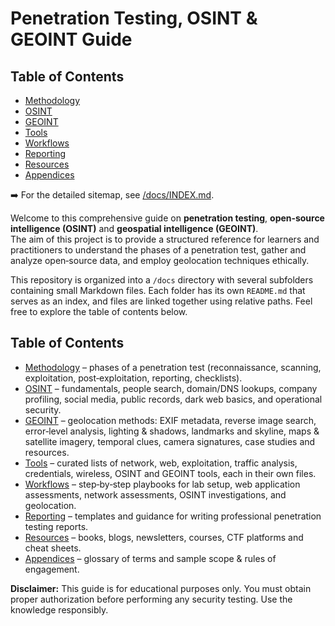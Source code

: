 # Penetration Testing, OSINT & GEOINT Guide

## Table of Contents

- [Methodology](docs/methodology/README.md)
- [OSINT](docs/osint/README.md)
- [GEOINT](docs/geoint/README.md)
- [Tools](docs/tools/README.md)
- [Workflows](docs/workflows/README.md)
- [Reporting](docs/reporting/README.md)
- [Resources](docs/resources/README.md)
- [Appendices](docs/appendices/README.md)

➡️ For the detailed sitemap, see [/docs/INDEX.md](docs/INDEX.md).


Welcome to this comprehensive guide on **penetration testing**, **open‑source intelligence (OSINT)** and **geospatial intelligence (GEOINT)**.  
The aim of this project is to provide a structured reference for learners and practitioners to understand the phases of a penetration test, gather and analyze open‑source data, and employ geolocation techniques ethically.

This repository is organized into a `/docs` directory with several subfolders containing small Markdown files.  Each folder has its own `README.md` that serves as an index, and files are linked together using relative paths.  Feel free to explore the table of contents below.

## Table of Contents

- [Methodology](docs/methodology/README.md) – phases of a penetration test (reconnaissance, scanning, exploitation, post‑exploitation, reporting, checklists).  
- [OSINT](docs/osint/README.md) – fundamentals, people search, domain/DNS lookups, company profiling, social media, public records, dark web basics, and operational security.
- [GEOINT](docs/geoint/README.md) – geolocation methods: EXIF metadata, reverse image search, error‑level analysis, lighting & shadows, landmarks and skyline, maps & satellite imagery, temporal clues, camera signatures, case studies and resources.
- [Tools](docs/tools/README.md) – curated lists of network, web, exploitation, traffic analysis, credentials, wireless, OSINT and GEOINT tools, each in their own files.
- [Workflows](docs/workflows/README.md) – step‑by‑step playbooks for lab setup, web application assessments, network assessments, OSINT investigations, and geolocation.
- [Reporting](docs/reporting/README.md) – templates and guidance for writing professional penetration testing reports.
- [Resources](docs/resources/README.md) – books, blogs, newsletters, courses, CTF platforms and cheat sheets.
- [Appendices](docs/appendices/README.md) – glossary of terms and sample scope & rules of engagement.

**Disclaimer:** This guide is for educational purposes only.  You must obtain proper authorization before performing any security testing.  Use the knowledge responsibly.
